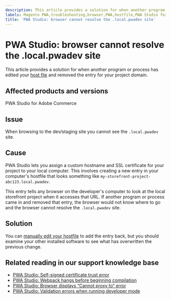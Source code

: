 ```yaml
---
description: This article provides a solution for when another program or process has edited your [host file](https://en.wikipedia.org/wiki/Hosts_(file)) and removed the entry for your project domain.
labels: Magento PWA,troubleshooting,browser,PWA,hostfile,PWA Studio for Adobe Commerce
title: 'PWA Studio: browser cannot resolve the .local.pwadev site'
---
```


# PWA Studio: browser cannot resolve the .local.pwadev site

This article provides a solution for when another program or process has edited your [host file](https://en.wikipedia.org/wiki/Hosts_(file)) and removed the entry for your project domain.

## Affected products and versions

PWA Studio for Adobe Commerce

## Issue
When browsing to the dev/staging site you cannot see the `.local.pwadev` site.

## Cause
PWA Studio lets you assign a custom hostname and SSL certificate for your project to your local computer. This involves creating a new entry in your computer's hostfile that looks something like `my-storefront-project-abc123.local.pwadev`.

This entry tells any browser on the developer's computer to look at the local storefront project when it accesses that URL. If another program or process came in and removed that entry, the browser would not know where to go and the browser cannot resolve the `.local.pwadev` site.

## Solution

You can [manually edit your hostfile](https://support.rackspace.com/how-to/modify-your-hosts-file/) to add the entry back, but you should examine your other installed software to see what has overwritten the previous change.

## Related reading in our support knowledge base

* [PWA Studio: Self-signed certificate trust error](https://support.magento.com/hc/en-us/articles/360038973172)
* [PWA Studio: Webpack hangs before beginning compilation](https://support.magento.com/hc/en-us/articles/360039475011)
* [PWA Studio: Browser displays “Cannot proxy to“ error](https://support.magento.com/hc/en-us/articles/360036581232)
* [PWA Studio: Validation errors when running developer mode](https://support.magento.com/hc/en-us/articles/360036928811)